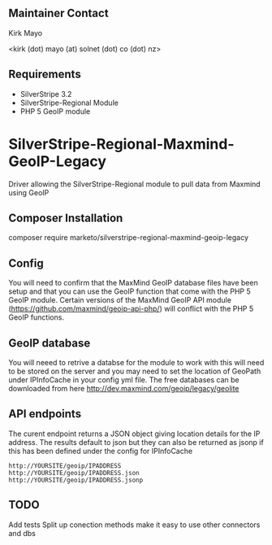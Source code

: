 ## Maintainer Contact

Kirk Mayo

<kirk (dot) mayo (at) solnet (dot) co (dot) nz>

## Requirements

* SilverStripe 3.2
* SilverStripe-Regional Module
* PHP 5 GeoIP module

# SilverStripe-Regional-Maxmind-GeoIP-Legacy

Driver allowing the SilverStripe-Regional module to pull data from Maxmind using GeoIP


## Composer Installation

  composer require marketo/silverstripe-regional-maxmind-geoip-legacy

## Config

You will need to confirm that the MaxMind GeoIP database files have been setup and that you can use the 
GeoIP function that come with the PHP 5 GeoIP module.
Certain versions of the MaxMind GeoIP API module (https://github.com/maxmind/geoip-api-php/) will conflict
with the PHP 5 GeoIP functions.

## GeoIP database

You will neeed to retrive a databse for the module to work with this will need to be stored
on the server and you may need to set the location of GeoPath under IPInfoCache in your config yml file.
The free databases can be downloaded from here <http://dev.maxmind.com/geoip/legacy/geolite>

## API endpoints

The curent endpoint returns a JSON object giving location details for the IP address.
The results default to json but they can also be returned as jsonp if this has been defined under
the config for IPInfoCache

```
http://YOURSITE/geoip/IPADDRESS
http://YOURSITE/geoip/IPADDRESS.json
http://YOURSITE/geoip/IPADDRESS.jsonp
```

## TODO

Add tests
Split up conection methods make it easy to use other connectors and dbs
